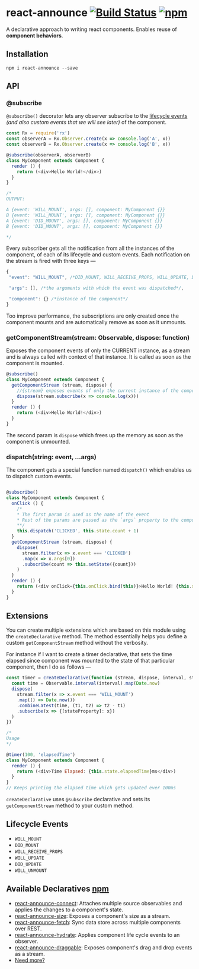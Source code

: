 # react-announce [![Build Status][2]][3] [![npm][4]]()
A declarative approach to writing react components. Enables reuse of **component behaviors**.

## Installation

```
npm i react-announce --save
```
## API

### @subscribe
`@subscribe()` decorator lets any observer subscribe to the [lifecycle events][1] *(and also custom events that we will see later)* of the component. 

```javascript
const Rx = require('rx')
const observerA = Rx.Observer.create(x => console.log('A', x))
const observerB = Rx.Observer.create(x => console.log('B', x))

@subscribe(observerA, observerB)
class MyComponent extends Component {
  render () {
    return (<div>Hello World!</div>)
  }
}

/*
OUTPUT:

A {event: 'WILL_MOUNT', args: [], component: MyComponent {}}
B {event: 'WILL_MOUNT', args: [], component: MyComponent {}}
A {event: 'DID_MOUNT', args: [], component: MyComponent {}}
B {event: 'DID_MOUNT', args: [], component: MyComponent {}}

*/

```
 Every subscriber gets all the notification from all the instances of the component, of each of its lifecycle and custom events. Each notification on the stream is fired with three keys —
 
 ```js
{
  "event": "WILL_MOUNT", /*DID_MOUNT, WILL_RECEIVE_PROPS, WILL_UPDATE, DID_UPDATE, WILL_UNMOUNT*/

  "args": [], /*the arguments with which the event was dispatched*/,

  "component": {} /*instance of the component*/
}
 ```
 
 Too improve performance, the subscriptions are only created once the component mounts and are automatically remove as soon as it unmounts.

### getComponentStream(stream: Observable, dispose: function)
Exposes the component events of only the CURRENT instance, as a stream and is always called with context of that instance. It is called as soon as the component is mounted. 

```javascript
@subscribe()
class MyComponent extends Component {
  getComponentStream (stream, dispose) {
    //{stream} exposes events of only the current instance of the component.
    dispose(stream.subscribe(x => console.log(x)))
  }
  render () {
    return (<div>Hello World!</div>)
  }
}
```

The second param is `dispose` which frees up the memory as soon as the component is unmounted.

### dispatch(string: event, ...args)
The component gets a special function named `dispatch()` which enables us to dispatch custom events.

```javascript

@subscribe()
class MyComponent extends Component {
  onClick () {
    /*
    * The first param is used as the name of the event
    * Rest of the params are passed as the `args` property to the component stream.
    **/
    this.dispatch('CLICKED', this.state.count + 1)
  }
  getComponentStream (stream, dispose) {
    dispose(
      stream.filter(x => x.event === 'CLICKED')
      .map(x => x.args[0])
      .subscribe(count => this.setState({count}))
    )
  }
  render () {
    return (<div onClick={this.onClick.bind(this)}>Hello World! {this.state.count}</div>)
  }
}
```


## Extensions

You can create multiple extensions which are based on this module using the `createDeclarative` method. The method essentially helps you define a custom `getComponentStream` method without the verbosity.

For instance if I want to create a timer declarative, that sets the time elapsed since component was mounted to the state of that particular component, then I do as follows —

```javascript
const timer = createDeclarative(function (stream, dispose, interval, stateProperty) {
  const time = Observable.interval(interval).map(Date.now)
  dispose(
    stream.filter(x => x.event === 'WILL_MOUNT')
    .map(() => Date.now())
    .combineLatest(time, (t1, t2) => t2 - t1)
    .subscribe(x => {[stateProperty]: x})
  )
})

/*
Usage
*/

@timer(100, 'elapsedTime')
class MyComponent extends Component {
  render () {
    return (<div>Time Elapsed: {this.state.elapsedTime}ms</div>)
  }
}
// Keeps printing the elapsed time which gets updated ever 100ms
```

`createDeclarative` uses `@subscribe` declarative and sets its `getComponentStream` method to your custom method.

## Lifecycle Events

- `WILL_MOUNT`
- `DID_MOUNT`
- `WILL_RECEIVE_PROPS`
- `WILL_UPDATE`
- `DID_UPDATE`
- `WILL_UNMOUNT`



## Available Declaratives [npm](https://www.npmjs.com/search?q=react-announce)

* [react-announce-connect](https://github.com/tusharmath/react-announce-connect): Attaches multiple source observables and applies the changes to a component's state.
* [react-announce-size](https://github.com/tusharmath/react-announce-size): Exposes a component's size as a stream.
* [react-announce-fetch](https://github.com/tusharmath/react-announce-fetch): Sync data store across multiple components over REST.
* [react-announce-hydrate](https://github.com/tusharmath/react-announce-hydrate): Applies component life cycle events to an observer.
* [react-announce-draggable](https://github.com/tusharmath/react-announce-draggable): Exposes component's drag and drop events as a stream.
* [Need more?](https://github.com/tusharmath/react-announce/issues/new)


[1]: https://facebook.github.io/react/docs/component-specs.html#lifecycle-methods
[2]: https://travis-ci.org/tusharmath/react-announce.svg
[3]: https://travis-ci.org/tusharmath/react-announce
[4]: https://img.shields.io/npm/v/react-announce.svg
[5]: https://en.wikipedia.org/wiki/Cross-cutting_concern
